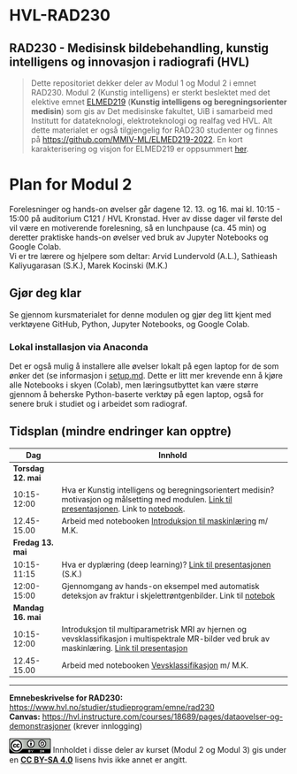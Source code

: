 # HVL-RAD230
## RAD230 - Medisinsk bildebehandling, kunstig intelligens og innovasjon i radiografi (HVL)

> Dette repositoriet dekker deler av Modul 1 og Modul 2 i emnet RAD230. Modul 2 (Kunstig intelligens) er sterkt beslektet med det elektive emnet [ELMED219](https://www.uib.no/emne/ELMED219) (**Kunstig intelligens og beregningsorienter medisin**) som gis av Det medisinske fakultet, UiB i samarbeid med Institutt for datateknologi, elektroteknologi og 
realfag ved HVL. Alt dette materialet er også tilgjengelig for RAD230 studenter og finnes på https://github.com/MMIV-ML/ELMED219-2022. En kort karakterisering og visjon for ELMED219 er oppsummert [her](https://docs.google.com/presentation/d/e/2PACX-1vQ2goLSZsIjeCQrjUnA4lfnXe2wgsgDpUXWe8be4K_pTqo4OD9qELxDlJyKknYVdCjJ34-Q4gcu-yYx/pub?start=false&loop=false&delayms=3000).


# Plan for Modul 2

Forelesninger og hands-on øvelser går dagene 12. 13. og 16. mai kl. 10:15 - 15:00 på auditorium C121 / HVL Kronstad. Hver av disse dager vil første del vil være en motiverende forelesning, så en lunchpause (ca. 45 min) og deretter praktiske hands-on øvelser ved bruk av Jupyter Notebooks og Google Colab.<br>
Vi er tre lærere og hjelpere som deltar: Arvid Lundervold (A.L.), Sathieash Kaliyugarasan (S.K.), Marek Kocinski (M.K.)


## Gjør deg klar

Se gjennom kursmaterialet for denne modulen og gjør deg litt kjent med verktøyene GitHub, Python, Jupyter Notebooks, og Google Colab. 

### Lokal installasjon via Anaconda
Det er også mulig å installere alle øvelser lokalt på egen laptop for de som ønker det (se informasjon i [setup.md](https://...).
Dette er litt mer krevende enn å kjøre alle Notebooks i skyen (Colab), men læringsutbyttet kan være større gjennom å beherske Python-baserte verktøy på egen laptop, også for senere bruk i studiet og i arbeidet som radiograf.


## Tidsplan (mindre endringer kan opptre)

| Dag       |  Innhold
|------------|------------
|**Torsdag 12. mai**|                                                  
|10:15-12:00 | Hva er Kunstig intelligens og beregningsorientert medisin? motivasjon og målsetting med modulen. [Link til presentasjonen](https://...). Link to [notebook](https://...).
|12.45-15.00 | Arbeid med notebooken [Introduksjon til maskinlæring](https://...) m/ M.K.
|**Fredag 13. mai**|                                                
|10:15-11:15 | Hva er dyplæring (deep learning)? [Link til presentasjonen](https://...) (S.K.)
|12:00-15:00 | Gjennomgang av hands-on eksempel med automatisk deteksjon av fraktur i skjelettrøntgenbilder. Link til [notebok](https://...)
|**Mandag 16. mai**|                                             
|10:15-12:00 | Introduksjon til multiparametrisk MRI av hjernen og vevsklassifikasjon i multispektrale MR-bilder ved bruk av maskinlæring. [Link til presentasjon](https://...)
|12.45-15.00 | Arbeid med notebooken [Vevsklassifikasjon](https://...) m/ M.K.
                           
_______________________________



**Emnebeskrivelse for RAD230:** https://www.hvl.no/studier/studieprogram/emne/rad230 <br>
**Canvas:** https://hvl.instructure.com/courses/18689/pages/dataovelser-og-demonstrasjoner (krever innlogging)


<img src="./assets/cc_by_sa.png" width="75"> Innholdet i disse deler av kurset (Modul 2 og Modul 3) gis under en <b><a href="http://creativecommons.org/licenses/by-sa/4.0">CC BY-SA 4.0</a></b> lisens hvis ikke annet er angitt.

<!--
## Innhold og oppbygning
Utdanningen har medisinsk bildebehandling som faglig profil der kunnskap om biologiske basalfag, bildebehandlingsmetoder, bildeanalyser og visualisering av medisinske bilder står sentralt. Sentralt i emnet er tema knyttet til hvordan avansert bildebehandling og kunstig intelligens kan komme pasienten til nytte.  Kunstig intelligens og innovasjon innen medisinsk bildebehandling står også sentralt. 

## Læringsutbytte

En student med fullført emne skal ha følgende totale læringsutbytte definert i kunnskap, ferdigheter og generell kompetanse:

### Kunnskap:
Studenten…    

- har bred kunnskap om hvordan normale og patofysiologiske prosesser kan visualiseres ved hjelp av ulike metoder for bildebehandling
- har kunnskap om grunnleggende prinsipper for bildebaserte biomarkører
- har bred kunnskap om prinsipper og metoder for bildebehandling og dens betydning for bildekvalitet og diagnostisk bruk
- har kunnskap om prinsipper for kunstig intelligens (KI) anvendt innen medisinsk bildefremstilling og bildebehandling

### Ferdigheter:
Studenten…

- kan beherske ulike bildebehandlingsmetoder for å visualisere vanlig forekommende patologi
- *vise til nytteverdi og utfordringer ved bruk av kunstig intelligens innen bildediagnostikk og behandling
- kan beherske ulike bildebehandlingsteknikker og vurdere sammenhengen mellom disse og bildekvalitet


### Generell kompetanse
Studenten…

- kan vurdere bildebehandlingsmetoder innen radiografi som grunnlag for sikker diagnostikk
- har innsikt i og kan bidra til kunnskapsutvikling innen fagområdet medisinsk avbildning og bildebehandling
- *kjenner til nytenkning og innovasjonsprosesser for å bidra til en bærekraftig og ansvarlig utvikling innen radiografi


## Anbefalte forkunnskaper
RAD200, RAD210, RADP2, RAD220 og RADP3 


## Undervisnings- og læringsformer
I dette emnet vil studentaktive læringsformer benyttes for å involvere studentene i teoretisk læring, muliggjøre praktisk utprøving av teoretiske prinsipper og ferdigheter, og for å legge til rette for diskusjoner, samarbeidslæring og øvelse i å presentere relevant stoff. Arbeid i grupper vil stå i fokus i emnet. Ulike arbeidsformer er gruppearbeid, forelesninger og selvstudier, teambased learning, seminar, laboratorieøvelser på SimArena. Digitale læringsressurser vil benyttes, blant annet som forberedelser til undervisning og laboratorieøvelser. 

## Arbeidskrav
Følgende obligatoriske læringsaktiviteter må være godkjent for at studenten kan framstille seg til eksamen:

1. Tilstedeværelse 80% i studentaktiv- og erfaringsbasert undervisning

2. Fremlegg på seminar i grupper, 15 minutters varighet. Digital presentasjonsform, 2 forsøk

 Læringsaktiviteten er gyldig i 4 semestre.  

## Vurderingsform

### Hjemmeeksamen over 4 dager
Digital presentasjon med bilde, tekst og tale av selvvalgt tema (videoformat), 10 minutter presentasjon.

### Vurderingsuttrykk
Gradert karakterskala A til F, der A til E er beståtte karakterer og F er ikke bestått.

-->
